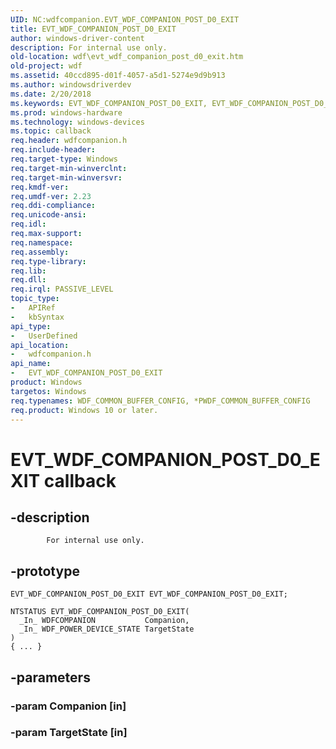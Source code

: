 ```yaml
---
UID: NC:wdfcompanion.EVT_WDF_COMPANION_POST_D0_EXIT
title: EVT_WDF_COMPANION_POST_D0_EXIT
author: windows-driver-content
description: For internal use only.
old-location: wdf\evt_wdf_companion_post_d0_exit.htm
old-project: wdf
ms.assetid: 40ccd895-d01f-4057-a5d1-5274e9d9b913
ms.author: windowsdriverdev
ms.date: 2/20/2018
ms.keywords: EVT_WDF_COMPANION_POST_D0_EXIT, EVT_WDF_COMPANION_POST_D0_EXIT callback function, wdf.evt_wdf_companion_post_d0_exit, wdfcompanion/EVT_WDF_COMPANION_POST_D0_EXIT
ms.prod: windows-hardware
ms.technology: windows-devices
ms.topic: callback
req.header: wdfcompanion.h
req.include-header: 
req.target-type: Windows
req.target-min-winverclnt: 
req.target-min-winversvr: 
req.kmdf-ver: 
req.umdf-ver: 2.23
req.ddi-compliance: 
req.unicode-ansi: 
req.idl: 
req.max-support: 
req.namespace: 
req.assembly: 
req.type-library: 
req.lib: 
req.dll: 
req.irql: PASSIVE_LEVEL
topic_type:
-	APIRef
-	kbSyntax
api_type:
-	UserDefined
api_location:
-	wdfcompanion.h
api_name:
-	EVT_WDF_COMPANION_POST_D0_EXIT
product: Windows
targetos: Windows
req.typenames: WDF_COMMON_BUFFER_CONFIG, *PWDF_COMMON_BUFFER_CONFIG
req.product: Windows 10 or later.
---
```


# EVT_WDF_COMPANION_POST_D0_EXIT callback


## -description



			For internal use only.


## -prototype


````
EVT_WDF_COMPANION_POST_D0_EXIT EVT_WDF_COMPANION_POST_D0_EXIT;

NTSTATUS EVT_WDF_COMPANION_POST_D0_EXIT(
  _In_ WDFCOMPANION           Companion,
  _In_ WDF_POWER_DEVICE_STATE TargetState
)
{ ... }
````


## -parameters




### -param Companion [in]


### -param TargetState [in]

